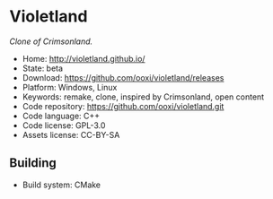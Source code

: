 # Violetland

_Clone of Crimsonland._

- Home: http://violetland.github.io/
- State: beta
- Download: https://github.com/ooxi/violetland/releases
- Platform: Windows, Linux
- Keywords: remake, clone, inspired by Crimsonland, open content
- Code repository: https://github.com/ooxi/violetland.git
- Code language: C++
- Code license: GPL-3.0
- Assets license: CC-BY-SA

## Building

- Build system: CMake